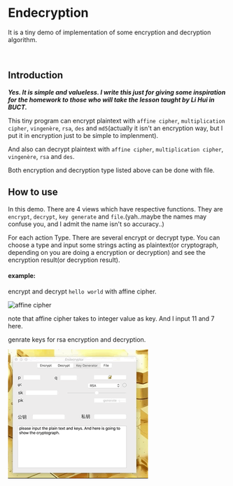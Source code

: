 <h1 id="toc_0">Endecryption</h1>

<p>It is a tiny demo of implementation of some encryption and decryption algorithm.</p>

<p><img src="Readme_Resource/introduce%20and%20file%20func.gif" alt=""></p>

<h2 id="toc_1">Introduction</h2>

<p><strong><em>Yes. It is simple and valueless. I write this just for giving some inspiration for the homework to those who will take the lesson taught by Li Hui in BUCT.</em></strong></p>

<p>This tiny program can encrypt plaintext with <code>affine cipher</code>, <code>multiplication cipher</code>, <code>vingenère</code>, <code>rsa</code>, <code>des</code> and <code>md5</code>(actually it isn&#39;t an encryption way, but I put it in encryption just to be simple to implenment).</p>

<p>And also can decrypt plaintext with <code>affine cipher</code>, <code>multiplication cipher</code>, <code>vingenère</code>, <code>rsa</code> and <code>des</code>.</p>

<p>Both encryption and decryption type listed above can be done with file.</p>

<h2 id="toc_2">How to use</h2>

<p>In this demo. There are 4 views which have respective functions. They are <code>encrypt</code>, <code>decrypt</code>, <code>key generate</code> and <code>file</code>.(yah..maybe the names may confuse you, and I admit the name isn&#39;t so accuracy..)</p>

<p>For each action Type. There are several encrypt or decrypt type. You can choose a type and input some strings acting as plaintext(or cryptograph, depending on you are doing a encryption or decryption) and see the encryption result(or decryption result).</p>

<h4 id="toc_3">example:</h4>

<p>encrypt and decrypt <code>hello world</code> with affine cipher.</p>

<p><img src="Readme_Resource/endecrypt%20gif.gif" alt="affine cipher">  </p>

<p>note that affine cipher takes to integer value as key. And I input 11 and 7 here.</p>

<p>genrate keys for rsa encryption and decryption.</p>

<p><img src="Readme_Resource/key%20generate%20gif.gif" alt="rsa key generate"></p>
